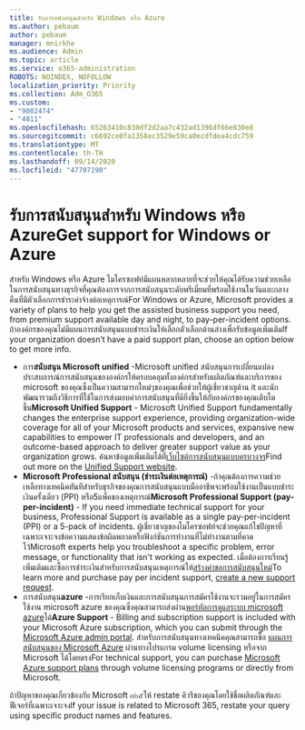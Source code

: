```yaml
---
title: รับการสนับสนุนสำหรับ Windows หรือ Azure
ms.author: pebaum
author: pebaum
manager: mnirkhe
ms.audience: Admin
ms.topic: article
ms.service: o365-administration
ROBOTS: NOINDEX, NOFOLLOW
localization_priority: Priority
ms.collection: Adm_O365
ms.custom:
- "9002474"
- "4811"
ms.openlocfilehash: 65263410c830df2d2aa7c432ad1396df66e830e8
ms.sourcegitcommit: c6692ce0fa1358ec3529e59ca0ecdfdea4cdc759
ms.translationtype: MT
ms.contentlocale: th-TH
ms.lasthandoff: 09/14/2020
ms.locfileid: "47707190"
---
```

# <a name="get-support-for-windows-or-azure"></a><span data-ttu-id="64418-102">รับการสนับสนุนสำหรับ Windows หรือ Azure</span><span class="sxs-lookup"><span data-stu-id="64418-102">Get support for Windows or Azure</span></span>

<span data-ttu-id="64418-103">สำหรับ Windows หรือ Azure ไมโครซอฟท์มีแผนหลากหลายที่จะช่วยให้คุณได้รับความช่วยเหลือในการสนับสนุนทางธุรกิจที่คุณต้องการจากการสนับสนุนระดับพรีเมี่ยมที่พร้อมใช้งานในวันและกลางคืนที่มีตัวเลือกการชำระค่าจ้างต่อเหตุการณ์</span><span class="sxs-lookup"><span data-stu-id="64418-103">For Windows or Azure, Microsoft provides a variety of plans to help you get the assisted business support you need, from premium support available day and night, to pay-per-incident options.</span></span> <span data-ttu-id="64418-104">ถ้าองค์กรของคุณไม่มีแผนการสนับสนุนแบบชำระเงินให้เลือกตัวเลือกด้านล่างเพื่อรับข้อมูลเพิ่มเติม</span><span class="sxs-lookup"><span data-stu-id="64418-104">If your organization doesn’t have a paid support plan, choose an option below to get more info.</span></span>

- <span data-ttu-id="64418-105">การ**สนับสนุน Microsoft unified** -Microsoft unified สนับสนุนการเปลี่ยนแปลงประสบการณ์การสนับสนุนขององค์กรให้ครอบคลุมทั้งองค์กรสำหรับผลิตภัณฑ์และบริการของ microsoft ของคุณซึ่งเป็นความสามารถใหม่ๆของคุณเพื่อช่วยให้ผู้เชี่ยวชาญด้าน it และนักพัฒนารวมถึงวิธีการที่ใช้ในการส่งมอบค่าการสนับสนุนที่ดียิ่งขึ้นให้กับองค์กรของคุณเติบโตขึ้น</span><span class="sxs-lookup"><span data-stu-id="64418-105">**Microsoft Unified Support** - Microsoft Unified Support fundamentally changes the enterprise support experience, providing organization-wide coverage for all of your Microsoft products and services, expansive new capabilities to empower IT professionals and developers, and an outcome-based approach to deliver greater support value as your organization grows.</span></span> <span data-ttu-id="64418-106">ค้นหาข้อมูลเพิ่มเติมได้ที่[เว็บไซต์การสนับสนุนแบบครบวงจร](https://aka.ms/unified-support)</span><span class="sxs-lookup"><span data-stu-id="64418-106">Find out more on the [Unified Support website](https://aka.ms/unified-support).</span></span>
- <span data-ttu-id="64418-107">**Microsoft Professional สนับสนุน (ชำระเงินต่อเหตุการณ์)** -ถ้าคุณต้องการความช่วยเหลือทางเทคนิคทันทีสำหรับธุรกิจของคุณการสนับสนุนแบบมืออาชีพจะพร้อมใช้งานเป็นแบบชำระเงินครั้งเดียว (PPI) หรือ5แพ็คของเหตุการณ์</span><span class="sxs-lookup"><span data-stu-id="64418-107">**Microsoft Professional Support (pay-per-incident)** - If you need immediate technical support for your business, Professional Support is available as a single pay-per-incident (PPI) or a 5-pack of incidents.</span></span> <span data-ttu-id="64418-108">ผู้เชี่ยวชาญของไมโครซอฟท์จะช่วยคุณแก้ไขปัญหาที่เฉพาะเจาะจงข้อความแสดงข้อผิดพลาดหรือฟังก์ชันการทำงานที่ไม่ทำงานตามที่คาดไว้</span><span class="sxs-lookup"><span data-stu-id="64418-108">Microsoft experts help you troubleshoot a specific problem, error message, or functionality that isn't working as expected.</span></span> <span data-ttu-id="64418-109">เมื่อต้องการเรียนรู้เพิ่มเติมและซื้อการชำระเงินสำหรับการสนับสนุนเหตุการณ์ให้[สร้างคำขอการสนับสนุนใหม่](https://support.microsoft.com/supportforbusiness/productselection)</span><span class="sxs-lookup"><span data-stu-id="64418-109">To learn more and purchase pay per incident support, [create a new support request](https://support.microsoft.com/supportforbusiness/productselection).</span></span>
- <span data-ttu-id="64418-110">การสนับสนุน**azure** -การเรียกเก็บเงินและการสนับสนุนการสมัครใช้งานจะรวมอยู่ในการสมัครใช้งาน microsoft azure ของคุณซึ่งคุณสามารถส่งผ่าน[พอร์ทัลการดูแลระบบ microsoft azure](https://portal.azure.com/)ได้</span><span class="sxs-lookup"><span data-stu-id="64418-110">**Azure Support** - Billing and subscription support is included with your Microsoft Azure subscription, which you can submit through the [Microsoft Azure admin portal](https://portal.azure.com/).</span></span> <span data-ttu-id="64418-111">สำหรับการสนับสนุนทางเทคนิคคุณสามารถซื้อ [แผนการสนับสนุนของ Microsoft Azure](https://azure.microsoft.com/support/plans/) ผ่านทางโปรแกรม volume licensing หรือจาก Microsoft ได้โดยตรง</span><span class="sxs-lookup"><span data-stu-id="64418-111">For technical support, you can purchase [Microsoft Azure support plans](https://azure.microsoft.com/support/plans/) through volume licensing programs or directly from Microsoft.</span></span>

<span data-ttu-id="64418-112">ถ้าปัญหาของคุณเกี่ยวข้องกับ Microsoft ๓๖๕ให้ restate คิวรีของคุณโดยใช้ชื่อผลิตภัณฑ์และฟีเจอร์ที่เฉพาะเจาะจง</span><span class="sxs-lookup"><span data-stu-id="64418-112">If your issue is related to Microsoft 365, restate your query using specific product names and features.</span></span>

